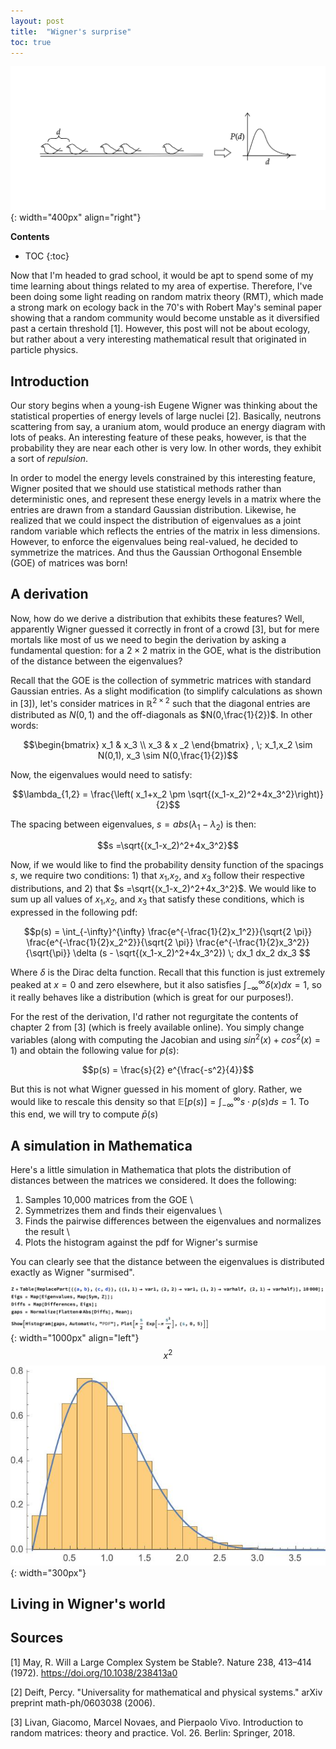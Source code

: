 ```yaml
---
layout: post
title:  "Wigner's surprise"
toc: true
---
```



<script type="text/x-mathjax-config">
MathJax.Hub.Config({
  tex2jax: {
    inlineMath: [['$','$'], ['\\(','\\)']],
    processEscapes: true
  }
});
</script>
<script src="https://cdnjs.cloudflare.com/ajax/libs/mathjax/2.7.0/MathJax.js?config=TeX-AMS-MML_HTMLorMML" type="text/javascript"></script>

<link href="https://fonts.googleapis.com/css2?family=Amiri&display=swap" rel="stylesheet">



![birds](/Images/Wigner/birds.JPG){: width="400px" align="right"}

**Contents**
- TOC
{:toc}



Now that I'm headed to grad school, it would be apt to spend some of my time learning about things related to my area of expertise. Therefore, I've been doing some light reading on random matrix theory (RMT), which made a strong mark on ecology back in the 70's with Robert May's seminal paper showing that a random community would become unstable as it diversified past a certain threshold [1]. However, this post will not be about ecology, but rather about a very interesting mathematical result that originated in particle physics.

## Introduction
Our story begins when a young-ish Eugene Wigner was thinking about the statistical properties of energy levels of large nuclei [2]. Basically, neutrons scattering from say, a uranium atom, would produce an energy diagram with lots of peaks. An interesting feature of these peaks, however, is that the probability they are near each other is very low. In other words, they exhibit a sort of *repulsion*.

In order to model the energy levels constrained by this interesting feature, Wigner posited that we should use statistical methods rather than deterministic ones, and represent these energy levels in a matrix where the entries are drawn from a standard Gaussian distribution. Likewise, he realized that we could inspect the  distribution of eigenvalues as a joint random variable which reflects the entries of the matrix in less dimensions. However, to enforce the eigenvalues being real-valued, he decided to symmetrize the matrices. And thus the Gaussian Orthogonal Ensemble (GOE) of matrices was born!

## A derivation

Now, how do we derive a distribution that exhibits these features? Well, apparently Wigner guessed it correctly in front of a crowd [3], but for mere mortals like most of us we need to begin the derivation by asking a fundamental question: for a $2 \times 2$ matrix in the GOE, what is the distribution of the distance between the eigenvalues?

Recall that the GOE is the collection of symmetric matrices with standard Gaussian entries. As a slight modification (to simplify calculations as shown in [3]), let's consider matrices in $\mathbb{R}^{2\times 2}$ such that the diagonal entries are distributed as $N(0,1)$ and the off-diagonals as $N(0,\frac{1}{2})$. In other words:

$$\begin{bmatrix} x_1 & x_3 \\ x_3 & x _2 \end{bmatrix} , \; x_1,x_2 \sim N(0,1), x_3 \sim N(0,\frac{1}{2})$$

Now, the eigenvalues would need to satisfy:

$$\lambda_{1,2} = \frac{\left( x_1+x_2 \pm \sqrt{(x_1-x_2)^2+4x_3^2}\right)}{2}$$

The spacing between eigenvalues, $s = abs(\lambda_1 - \lambda_2)$ is then:

$$s =\sqrt{(x_1-x_2)^2+4x_3^2}$$

Now, if we would like to find the probability density function of the spacings $s$, we require two conditions: 1) that $x_1$,$x_2$, and $x_3$ follow their respective distributions, and 2) that $s =\sqrt{(x_1-x_2)^2+4x_3^2}$. We would like to sum up all values of $x_1$,$x_2$, and $x_3$ that satisfy these conditions, which is expressed in the following pdf:

$$p(s) = \int_{-\infty}^{\infty} \frac{e^{-\frac{1}{2}x_1^2}}{\sqrt{2 \pi}} \frac{e^{-\frac{1}{2}x_2^2}}{\sqrt{2 \pi}} \frac{e^{-\frac{1}{2}x_3^2}}{\sqrt{\pi}} \delta (s - \sqrt{(x_1-x_2)^2+4x_3^2}) \; dx_1 dx_2 dx_3 $$

Where $\delta$ is the Dirac delta function. Recall that this function is just extremely peaked at $x=0$ and zero elsewhere, but it also satisfies $\int_{-\infty}^{\infty} \delta(x) dx = 1$, so it really behaves like a distribution (which is great for our purposes!).

For the rest of the derivation, I'd rather not regurgitate the contents of chapter 2 from [3] (which is freely available online). You simply change variables (along with computing the Jacobian and using $sin^2(x)+cos^2(x)=1$) and obtain the following value for $p(s)$:

$$p(s) = \frac{s}{2} e^{\frac{-s^2}{4}}$$

But this is not what Wigner guessed in his moment of glory. Rather, we would like to rescale this density so that $\mathbb{E}[p(s)] = \int_{-\infty}^{\infty}s \cdot p(s) ds = 1$. To this end, we will try to compute $\bar{p}(s)$

## A simulation in Mathematica
Here's a little simulation in Mathematica that plots the distribution of distances between the matrices we considered. It does the following:

1) Samples 10,000 matrices from the GOE \\
2) Symmetrizes them and finds their eigenvalues \\
3) Finds the pairwise differences between the eigenvalues and normalizes the result \\
4) Plots the histogram against the pdf for Wigner's surmise

You can clearly see that the distance between the eigenvalues is distributed exactly as Wigner "surmised".

$$$$

![code](/Images/Wigner/Code.JPG){: width="1000px" align="left"}
 $$x^2$$
![hist](/Images/Wigner/Hist.JPG){: width="300px"}

## Living in Wigner's world

## Sources
[1] May, R. Will a Large Complex System be Stable?. Nature 238, 413–414 (1972). https://doi.org/10.1038/238413a0

[2] Deift, Percy. "Universality for mathematical and physical systems." arXiv preprint math-ph/0603038 (2006).

[3] Livan, Giacomo, Marcel Novaes, and Pierpaolo Vivo. Introduction to random matrices: theory and practice. Vol. 26. Berlin: Springer, 2018.
